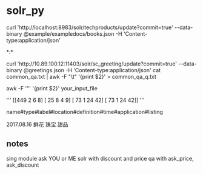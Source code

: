 # solr_py
<p>
curl 'http://localhost:8983/solr/techproducts/update?commit=true' --data-binary @example/exampledocs/books.json -H 'Content-type:application/json'
</p>
<delete><query>*:*</query></delete>
<p>
curl 'http://10.89.100.12:11403/solr/sc_greeting/update?commit=true' --data-binary @greetings.json -H 'Content-type:application/json'
cat common_qa.txt | awk -F "\t" '{print $2}' > common_qa_q.txt

awk -F '"' '{print $2}' your_input_file
</p>
<p>
'''
[[449   2   6   8]
 [ 25   8   4   9]
 [ 73   1  24  42]
 [ 73   1  24  42]]
'''
</p>

name#type#label#location#definition#time#application#listing

2017.08.16
鲜花
珠宝
甜品


## notes
sing module ask YOU or ME
solr with discount and price
qa with ask_price, ask_discount
